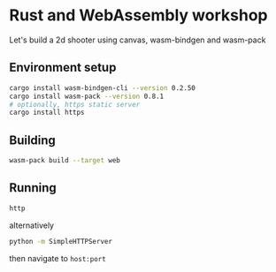# Rust and WebAssembly workshop

Let's build a 2d shooter using canvas, wasm-bindgen and wasm-pack

## Environment setup

```bash
cargo install wasm-bindgen-cli --version 0.2.50
cargo install wasm-pack --version 0.8.1
# optionally, https static server
cargo install https
```

## Building

```bash
wasm-pack build --target web
```

## Running

```bash
http
```

alternatively

```bash
python -m SimpleHTTPServer
```

then navigate to `host:port`
